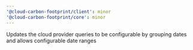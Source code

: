 ```yaml
---
'@cloud-carbon-footprint/client': minor
'@cloud-carbon-footprint/core': minor
---
```


Updates the cloud provider queries to be configurable by grouping dates and allows configurable date ranges
